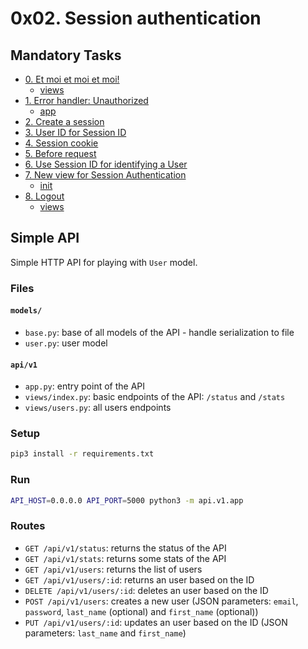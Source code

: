 # 0x02. Session authentication

## Mandatory Tasks

- [0. Et moi et moi et moi!](api/v1/app.py)
  - [views](api/v1/views/users.py)
- [1.  Error handler: Unauthorized](api/v1/auth/session_auth.py)
  - [app](api/v1/app.py)
- [2. Create a session](api/v1/auth/session_auth.py)
- [3. User ID for Session ID](api/v1/auth/session_auth.py)
- [4. Session cookie](api/v1/auth/auth.py)
- [5. Before request](api/v1/app.py)
- [6. Use Session ID for identifying a User](api/v1/auth/session_auth.py)
- [7. New view for Session Authentication](api/v1/views/session_auth.py)
  - [init](api/v1/views/__init__.py)
- [8. Logout](api/v1/auth/session_auth.py)
  - [views](api/v1/views/session_auth.py)

## Simple API

Simple HTTP API for playing with `User` model.

### Files

#### `models/`

- `base.py`: base of all models of the API - handle serialization to file
- `user.py`: user model

#### `api/v1`

- `app.py`: entry point of the API
- `views/index.py`: basic endpoints of the API: `/status` and `/stats`
- `views/users.py`: all users endpoints

### Setup

```bash
pip3 install -r requirements.txt
```

### Run

```bash
API_HOST=0.0.0.0 API_PORT=5000 python3 -m api.v1.app
```

### Routes

- `GET /api/v1/status`: returns the status of the API
- `GET /api/v1/stats`: returns some stats of the API
- `GET /api/v1/users`: returns the list of users
- `GET /api/v1/users/:id`: returns an user based on the ID
- `DELETE /api/v1/users/:id`: deletes an user based on the ID
- `POST /api/v1/users`: creates a new user (JSON parameters: `email`, `password`, `last_name` (optional) and `first_name` (optional))
- `PUT /api/v1/users/:id`: updates an user based on the ID (JSON parameters: `last_name` and `first_name`)
